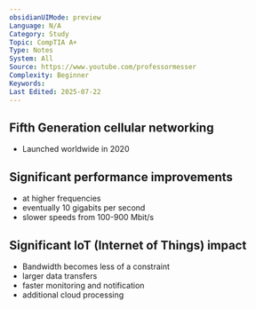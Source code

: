 ```yaml
---
obsidianUIMode: preview
Language: N/A
Category: Study
Topic: CompTIA A+
Type: Notes
System: All
Source: https://www.youtube.com/professormesser
Complexity: Beginner
Keywords: 
Last Edited: 2025-07-22
---
```

## Fifth Generation cellular networking
- Launched worldwide in 2020
## Significant performance improvements
- at higher frequencies
- eventually 10 gigabits per second
- slower speeds from 100-900 Mbit/s
## Significant IoT (Internet of Things) impact
- Bandwidth becomes less of a constraint
- larger data transfers
- faster monitoring and notification
- additional cloud processing